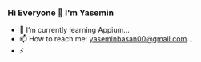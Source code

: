 ### Hi Everyone 👋 I'm Yasemin





- 🌱 I’m currently learning Appium...
- 📫 How to reach me: yaseminbasan00@gmail.com...
- ⚡ 

